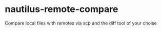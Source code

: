 nautilus-remote-compare
=======================

Compare local files with remotes via scp and the diff tool of your choise